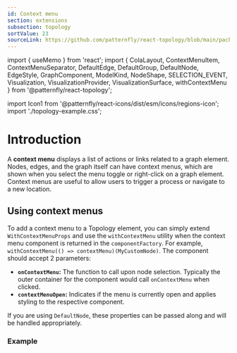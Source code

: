 ```yaml
---
id: Context menu
section: extensions
subsection: topology
sortValue: 23
sourceLink: https://github.com/patternfly/react-topology/blob/main/packages/module/patternfly-docs/content/examples/TopologyContextMenuDemo.tsx
---
```


import { useMemo } from 'react';
import {
  ColaLayout,
  ContextMenuItem,
  ContextMenuSeparator,
  DefaultEdge,
  DefaultGroup,
  DefaultNode,
  EdgeStyle,
  GraphComponent,
  ModelKind,
  NodeShape,
  SELECTION_EVENT,
  Visualization,
  VisualizationProvider,
  VisualizationSurface,
  withContextMenu
} from '@patternfly/react-topology';

import Icon1 from '@patternfly/react-icons/dist/esm/icons/regions-icon';
import './topology-example.css';

# Introduction

A **context menu** displays a list of actions or links related to a graph element. Nodes, edges, and the graph itself can have context menus, which are shown when you select the menu toggle or right-click on a graph element. Context menus are useful to allow users to trigger a process or navigate to a new location.

## Using context menus

To add a context menu to a Topology element, you can simply extend `WithContextMenuProps` and use the `withContextMenu` utility when the context menu component is returned in the `componentFactory`. For example, `withContextMenu(() => contextMenu)(MyCustomNode)`. The component should accept 2 parameters: 

- **`onContextMenu`:** The function to call upon node selection. Typically the outer container for the component would call `onContextMenu` when clicked.
- **`contextMenuOpen`:** Indicates if the menu is currently open and applies styling to the respective component.

If you are using `DefaultNode`, these properties can be passed along and will be handled appropriately.


### Example 

```ts file='./TopologyContextMenuDemo.tsx'
```
